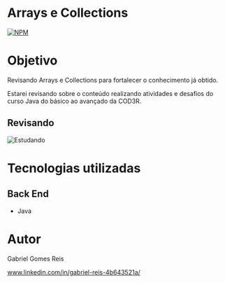 # Arrays e Collections
[![NPM](https://img.shields.io/npm/l/react)](https://github.com/Gab-engsoftware/arrays-colections/blob/main/LICENSE) 

# Objetivo

Revisando Arrays e Collections para fortalecer o conhecimento já obtido.

Estarei revisando sobre o conteúdo realizando atividades e desafios do curso Java do básico ao avançado da COD3R.

## Revisando
![Estudando](https://user-images.githubusercontent.com/89217325/184648277-276bdcbc-ca03-4ab1-a01a-aedaa18a3489.jpg)


# Tecnologias utilizadas
## Back End
- Java 

# Autor

Gabriel Gomes Reis

www.linkedin.com/in/gabriel-reis-4b643521a/
